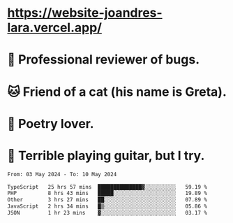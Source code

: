 # https://website-joandres-lara.vercel.app/
# 🐛 Professional reviewer of bugs.
# 🐱 Friend of a cat (his name is Greta).
# 📜 Poetry lover.
# 🎸 Terrible playing guitar, but I try.

<!--START_SECTION:waka-->

```txt
From: 03 May 2024 - To: 10 May 2024

TypeScript   25 hrs 57 mins  ██████████████▓░░░░░░░░░░   59.19 %
PHP          8 hrs 43 mins   █████░░░░░░░░░░░░░░░░░░░░   19.89 %
Other        3 hrs 27 mins   ██░░░░░░░░░░░░░░░░░░░░░░░   07.89 %
JavaScript   2 hrs 34 mins   █▒░░░░░░░░░░░░░░░░░░░░░░░   05.86 %
JSON         1 hr 23 mins    ▓░░░░░░░░░░░░░░░░░░░░░░░░   03.17 %
```

<!--END_SECTION:waka-->
